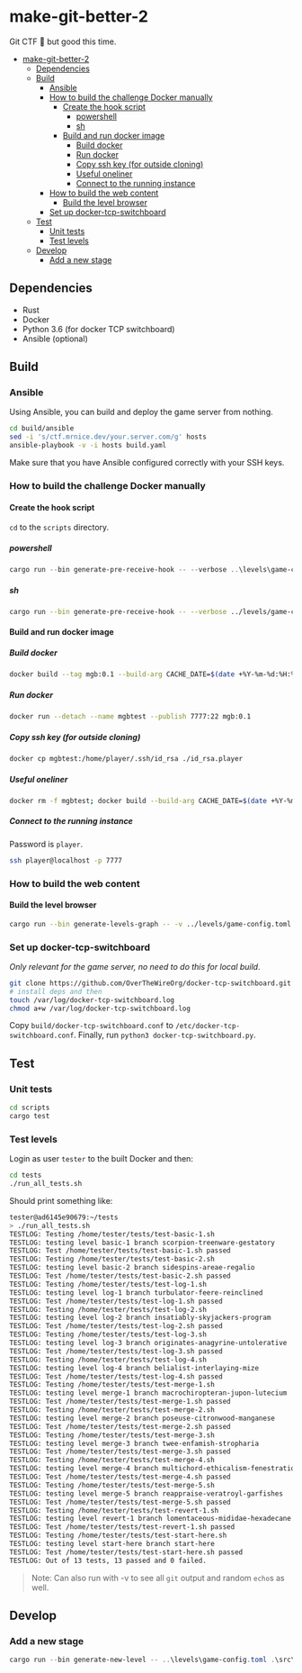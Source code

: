 # make-git-better-2

Git CTF 🚩 but good this time.

- [make-git-better-2](#make-git-better-2)
  - [Dependencies](#dependencies)
  - [Build](#build)
    - [Ansible](#ansible)
    - [How to build the challenge Docker manually](#how-to-build-the-challenge-docker-manually)
      - [Create the hook script](#create-the-hook-script)
        - [powershell](#powershell)
        - [sh](#sh)
      - [Build and run docker image](#build-and-run-docker-image)
        - [Build docker](#build-docker)
        - [Run docker](#run-docker)
        - [Copy ssh key (for outside cloning)](#copy-ssh-key-for-outside-cloning)
        - [Useful oneliner](#useful-oneliner)
        - [Connect to the running instance](#connect-to-the-running-instance)
    - [How to build the web content](#how-to-build-the-web-content)
      - [Build the level browser](#build-the-level-browser)
    - [Set up docker-tcp-switchboard](#set-up-docker-tcp-switchboard)
  - [Test](#test)
    - [Unit tests](#unit-tests)
    - [Test levels](#test-levels)
  - [Develop](#develop)
    - [Add a new stage](#add-a-new-stage)

## Dependencies

- Rust
- Docker
- Python 3.6 (for docker TCP switchboard)
- Ansible (optional)

## Build

### Ansible

Using Ansible, you can build and deploy the game server from nothing.

```bash
cd build/ansible
sed -i 's/ctf.mrnice.dev/your.server.com/g' hosts
ansible-playbook -v -i hosts build.yaml
```

Make sure that you have Ansible configured correctly with your SSH keys.

### How to build the challenge Docker manually

#### Create the hook script

`cd` to the `scripts` directory.

##### powershell

```powershell
cargo run --bin generate-pre-receive-hook -- --verbose ..\levels\game-config.toml .\src\bin\templates\hook.tmpl
```

##### sh

```sh
cargo run --bin generate-pre-receive-hook -- --verbose ../levels/game-config.toml src/bin/templates/hook.tmpl
```

#### Build and run docker image

##### Build docker

```sh
docker build --tag mgb:0.1 --build-arg CACHE_DATE=$(date +%Y-%m-%d:%H:%M:%S) --build-arg OWASP_FLAG_1="AppSec-IL{g1t_d035_P3rM1t_T0_c0mm1T}" --build-arg OWASP_FLAG_2="AppSec-IL{1f_y0u_w4n7_17_c0m3_4nd_917_17}" .
```

##### Run docker

```sh
docker run --detach --name mgbtest --publish 7777:22 mgb:0.1
```

##### Copy ssh key (for outside cloning)

```sh
docker cp mgbtest:/home/player/.ssh/id_rsa ./id_rsa.player
```

##### Useful oneliner

```sh
docker rm -f mgbtest; docker build --build-arg CACHE_DATE=$(date +%Y-%m-%d:%H:%M:%S%z) --build-arg OWASP_FLAG_1="AppSec-IL{g1t_d035_P3rM1t_T0_c0mm1T}" --build-arg OWASP_FLAG_2="AppSec-IL{1f_y0u_w4n7_17_c0m3_4nd_917_17}" --tag mgb:0.1 . && docker run --detach --name mgbtest --publish 7777:22 mgb:0.1
```

##### Connect to the running instance

Password is `player`.

```sh
ssh player@localhost -p 7777
```

### How to build the web content

#### Build the level browser

```sh
cargo run --bin generate-levels-graph -- -v ../levels/game-config.toml src/bin/templates/graph.tmpl
```

### Set up docker-tcp-switchboard

*Only relevant for the game server, no need to do this for local build*.

```sh
git clone https://github.com/OverTheWireOrg/docker-tcp-switchboard.git
# install deps and then
touch /var/log/docker-tcp-switchboard.log
chmod a+w /var/log/docker-tcp-switchboard.log
```

Copy `build/docker-tcp-switchboard.conf` to `/etc/docker-tcp-switchboard.conf`. Finally, run `python3 docker-tcp-switchboard.py`.

## Test

### Unit tests

```sh
cd scripts
cargo test
```

### Test levels

Login as user `tester` to the built Docker and then:

```sh
cd tests
./run_all_tests.sh
```

Should print something like:

```sh
tester@ad6145e90679:~/tests
> ./run_all_tests.sh
TESTLOG: Testing /home/tester/tests/test-basic-1.sh
TESTLOG: testing level basic-1 branch scorpion-treenware-gestatory
TESTLOG: Test /home/tester/tests/test-basic-1.sh passed
TESTLOG: Testing /home/tester/tests/test-basic-2.sh
TESTLOG: testing level basic-2 branch sidespins-areae-regalio
TESTLOG: Test /home/tester/tests/test-basic-2.sh passed
TESTLOG: Testing /home/tester/tests/test-log-1.sh
TESTLOG: testing level log-1 branch turbulator-feere-reinclined
TESTLOG: Test /home/tester/tests/test-log-1.sh passed
TESTLOG: Testing /home/tester/tests/test-log-2.sh
TESTLOG: testing level log-2 branch insatiably-skyjackers-program
TESTLOG: Test /home/tester/tests/test-log-2.sh passed
TESTLOG: Testing /home/tester/tests/test-log-3.sh
TESTLOG: testing level log-3 branch originates-anagyrine-untolerative
TESTLOG: Test /home/tester/tests/test-log-3.sh passed
TESTLOG: Testing /home/tester/tests/test-log-4.sh
TESTLOG: testing level log-4 branch belialist-interlaying-mize
TESTLOG: Test /home/tester/tests/test-log-4.sh passed
TESTLOG: Testing /home/tester/tests/test-merge-1.sh
TESTLOG: testing level merge-1 branch macrochiropteran-jupon-lutecium
TESTLOG: Test /home/tester/tests/test-merge-1.sh passed
TESTLOG: Testing /home/tester/tests/test-merge-2.sh
TESTLOG: testing level merge-2 branch poseuse-citronwood-manganese
TESTLOG: Test /home/tester/tests/test-merge-2.sh passed
TESTLOG: Testing /home/tester/tests/test-merge-3.sh
TESTLOG: testing level merge-3 branch twee-enfamish-stropharia
TESTLOG: Test /home/tester/tests/test-merge-3.sh passed
TESTLOG: Testing /home/tester/tests/test-merge-4.sh
TESTLOG: testing level merge-4 branch multichord-ethicalism-fenestration
TESTLOG: Test /home/tester/tests/test-merge-4.sh passed
TESTLOG: Testing /home/tester/tests/test-merge-5.sh
TESTLOG: testing level merge-5 branch reappraise-veratroyl-garfishes
TESTLOG: Test /home/tester/tests/test-merge-5.sh passed
TESTLOG: Testing /home/tester/tests/test-revert-1.sh
TESTLOG: testing level revert-1 branch lomentaceous-mididae-hexadecane
TESTLOG: Test /home/tester/tests/test-revert-1.sh passed
TESTLOG: Testing /home/tester/tests/test-start-here.sh
TESTLOG: testing level start-here branch start-here
TESTLOG: Test /home/tester/tests/test-start-here.sh passed
TESTLOG: Out of 13 tests, 13 passed and 0 failed.
```

> Note: Can also run with -v to see all `git` output and random `echo`s as well.

## Develop

### Add a new stage

```powershell powershell
cargo run --bin generate-new-level -- ..\levels\game-config.toml .\src\bin\templates\level_checker.tmpl .\src\bin\templates\level_test.tmpl .\src\bin\templates\level_page.tmpl .\src\bin\resources\words_alpha.txt ..\levels\ -v
```
